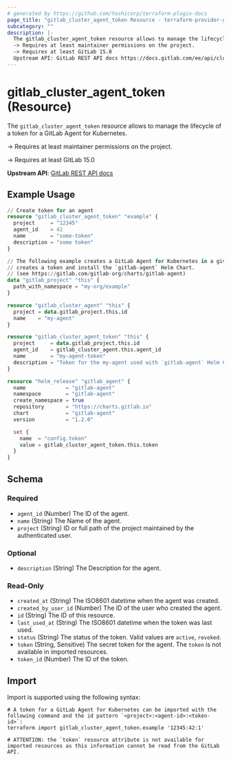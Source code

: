 ```yaml
---
# generated by https://github.com/hashicorp/terraform-plugin-docs
page_title: "gitlab_cluster_agent_token Resource - terraform-provider-gitlab"
subcategory: ""
description: |-
  The gitlab_cluster_agent_token resource allows to manage the lifecycle of a token for a GitLab Agent for Kubernetes.
  -> Requires at least maintainer permissions on the project.
  -> Requires at least GitLab 15.0
  Upstream API: GitLab REST API docs https://docs.gitlab.com/ee/api/cluster_agents.html#create-an-agent-token
---
```


# gitlab_cluster_agent_token (Resource)

The `gitlab_cluster_agent_token` resource allows to manage the lifecycle of a token for a GitLab Agent for Kubernetes.

-> Requires at least maintainer permissions on the project.

-> Requires at least GitLab 15.0

**Upstream API**: [GitLab REST API docs](https://docs.gitlab.com/ee/api/cluster_agents.html#create-an-agent-token)

## Example Usage

```terraform
// Create token for an agent
resource "gitlab_cluster_agent_token" "example" {
  project     = "12345"
  agent_id    = 42
  name        = "some-token"
  description = "some token"
}

// The following example creates a GitLab Agent for Kubernetes in a given project,
// creates a token and install the `gitlab-agent` Helm Chart.
// (see https://gitlab.com/gitlab-org/charts/gitlab-agent)
data "gitlab_project" "this" {
  path_with_namespace = "my-org/example"
}

resource "gitlab_cluster_agent" "this" {
  project = data.gitlab_project.this.id
  name    = "my-agent"
}

resource "gitlab_cluster_agent_token" "this" {
  project     = data.gitlab_project.this.id
  agent_id    = gitlab_cluster_agent.this.agent_id
  name        = "my-agent-token"
  description = "Token for the my-agent used with `gitlab-agent` Helm Chart"
}

resource "helm_release" "gitlab_agent" {
  name             = "gitlab-agent"
  namespace        = "gitlab-agent"
  create_namespace = true
  repository       = "https://charts.gitlab.io"
  chart            = "gitlab-agent"
  version          = "1.2.0"

  set {
    name  = "config.token"
    value = gitlab_cluster_agent_token.this.token
  }
}
```

<!-- schema generated by tfplugindocs -->
## Schema

### Required

- `agent_id` (Number) The ID of the agent.
- `name` (String) The Name of the agent.
- `project` (String) ID or full path of the project maintained by the authenticated user.

### Optional

- `description` (String) The Description for the agent.

### Read-Only

- `created_at` (String) The ISO8601 datetime when the agent was created.
- `created_by_user_id` (Number) The ID of the user who created the agent.
- `id` (String) The ID of this resource.
- `last_used_at` (String) The ISO8601 datetime when the token was last used.
- `status` (String) The status of the token. Valid values are `active`, `revoked`.
- `token` (String, Sensitive) The secret token for the agent. The `token` is not available in imported resources.
- `token_id` (Number) The ID of the token.

## Import

Import is supported using the following syntax:

```shell
# A token for a GitLab Agent for Kubernetes can be imported with the following command and the id pattern `<project>:<agent-id>:<token-id>`:
terraform import gitlab_cluster_agent_token.example '12345:42:1'

# ATTENTION: the `token` resource attribute is not available for imported resources as this information cannot be read from the GitLab API.
```
